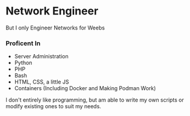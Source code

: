 # Network Engineer
But I only Engineer Networks for Weebs

### Proficent In
* Server Administration
* Python
* PHP
* Bash
* HTML, CSS, a little JS
* Containers (Including Docker and Making Podman Work)

I don't entirely like programming, but am able to write my own scripts or modify existing ones to suit my needs. 
